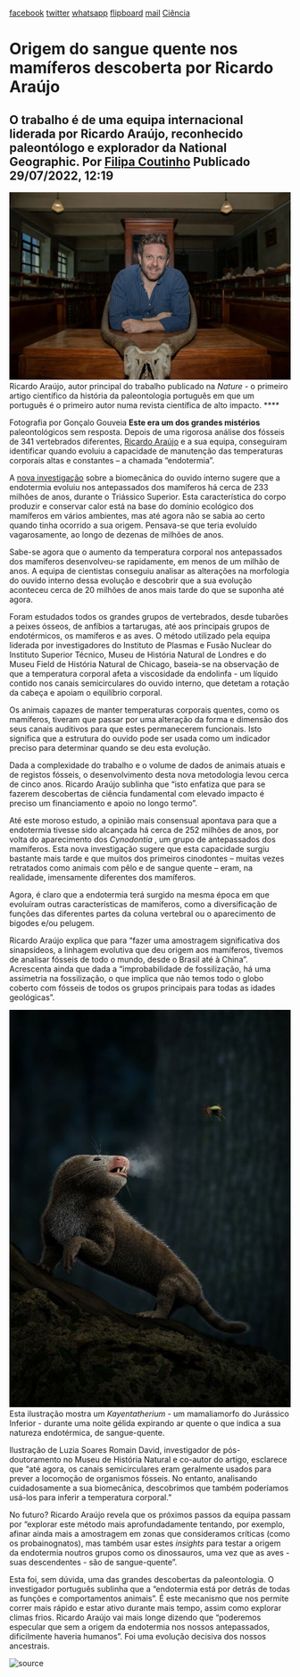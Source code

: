 [facebook](https://www.facebook.com/sharer/sharer.php?u=https%3A%2F%2Fwww.natgeo.pt%2Fciencia%2F2022%2F07%2Forigem-do-sangue-quente-nos-mamiferos-descoberta-por-ricardo-araujo) [twitter](https://twitter.com/share?url=https%3A%2F%2Fwww.natgeo.pt%2Fciencia%2F2022%2F07%2Forigem-do-sangue-quente-nos-mamiferos-descoberta-por-ricardo-araujo&via=natgeo&text=Origem%20do%20sangue%20quente%20nos%20mam%C3%ADferos%20descoberta%20por%20Ricardo%20Ara%C3%BAjo) [whatsapp](https://web.whatsapp.com/send?text=https%3A%2F%2Fwww.natgeo.pt%2Fciencia%2F2022%2F07%2Forigem-do-sangue-quente-nos-mamiferos-descoberta-por-ricardo-araujo) [flipboard](https://share.flipboard.com/bookmarklet/popout?v=2&title=Origem%20do%20sangue%20quente%20nos%20mam%C3%ADferos%20descoberta%20por%20Ricardo%20Ara%C3%BAjo&url=https%3A%2F%2Fwww.natgeo.pt%2Fciencia%2F2022%2F07%2Forigem-do-sangue-quente-nos-mamiferos-descoberta-por-ricardo-araujo) [mail](mailto:?subject=NatGeo&body=https%3A%2F%2Fwww.natgeo.pt%2Fciencia%2F2022%2F07%2Forigem-do-sangue-quente-nos-mamiferos-descoberta-por-ricardo-araujo%20-%20Origem%20do%20sangue%20quente%20nos%20mam%C3%ADferos%20descoberta%20por%20Ricardo%20Ara%C3%BAjo) [Ciência](https://www.natgeo.pt/ciencia) 
# Origem do sangue quente nos mamíferos descoberta por Ricardo Araújo 
## O trabalho é de uma equipa internacional liderada por Ricardo Araújo, reconhecido paleontólogo e explorador da National Geographic. Por [Filipa Coutinho](https://www.natgeo.pt/autor/filipa-coutinho) Publicado 29/07/2022, 12:19 
![Ricardo Araújo](img/files_styles_image_00_public_picture_0.jpg)
Ricardo Araújo, autor principal do trabalho publicado na _Nature_ - o primeiro artigo científico da história da paleontologia português em que um português é o primeiro autor numa revista científica de alto impacto. **** 

Fotografia por Gonçalo Gouveia **Este era um dos grandes mistérios** paleontológicos sem resposta. Depois de uma rigorosa análise dos fósseis de 341 vertebrados diferentes, [Ricardo Araújo](https://scholar.google.com/citations?user=BazuTx4AAAAJ) e a sua equipa, conseguiram identificar quando evoluiu a capacidade de manutenção das temperaturas corporais altas e constantes – a chamada “endotermia”. 

A [nova investigação](https://www.nature.com/articles/s41586-022-04963-z) sobre a biomecânica do ouvido interno sugere que a endotermia evoluiu nos antepassados dos mamíferos há cerca de 233 milhões de anos, durante o Triássico Superior. Esta característica do corpo produzir e conservar calor está na base do domínio ecológico dos mamíferos em vários ambientes, mas até agora não se sabia ao certo quando tinha ocorrido a sua origem. Pensava-se que teria evoluído vagarosamente, ao longo de dezenas de milhões de anos. 

Sabe-se agora que o aumento da temperatura corporal nos antepassados dos mamíferos desenvolveu-se rapidamente, em menos de um milhão de anos. A equipa de cientistas conseguiu analisar as alterações na morfologia do ouvido interno dessa evolução e descobrir que a sua evolução aconteceu cerca de 20 milhões de anos mais tarde do que se suponha até agora. 

Foram estudados todos os grandes grupos de vertebrados, desde tubarões a peixes ósseos, de anfíbios a tartarugas, até aos principais grupos de endotérmicos, os mamíferos e as aves. O método utilizado pela equipa liderada por investigadores do Instituto de Plasmas e Fusão Nuclear do Instituto Superior Técnico, Museu de História Natural de Londres e do Museu Field de História Natural de Chicago, baseia-se na observação de que a temperatura corporal afeta a viscosidade da endolinfa - um líquido contido nos canais semicirculares do ouvido interno, que detetam a rotação da cabeça e apoiam o equilíbrio corporal. 

Os animais capazes de manter temperaturas corporais quentes, como os mamíferos, tiveram que passar por uma alteração da forma e dimensão dos seus canais auditivos para que estes permanecerem funcionais. Isto significa que a estrutura do ouvido pode ser usada como um indicador preciso para determinar quando se deu esta evolução. 

Dada a complexidade do trabalho e o volume de dados de animais atuais e de registos fósseis, o desenvolvimento desta nova metodologia levou cerca de cinco anos. Ricardo Araújo sublinha que “isto enfatiza que para se fazerem descobertas de ciência fundamental com elevado impacto é preciso um financiamento e apoio no longo termo”. 

Até este moroso estudo, a opinião mais consensual apontava para que a endotermia tivesse sido alcançada há cerca de 252 milhões de anos, por volta do aparecimento dos _Cynodontia_ , um grupo de antepassados dos mamíferos. Esta nova investigação sugere que esta capacidade surgiu bastante mais tarde e que muitos dos primeiros cinodontes – muitas vezes retratados como animais com pêlo e de sangue quente – eram, na realidade, imensamente diferentes dos mamíferos. 

Agora, é claro que a endotermia terá surgido na mesma época em que evoluíram outras características ​​de mamíferos, como a diversificação de funções das diferentes partes da coluna vertebral ou o aparecimento de bigodes e/ou pelugem. 

Ricardo Araújo explica que para “fazer uma amostragem significativa dos sinapsídeos, a linhagem evolutiva que deu origem aos mamíferos, tivemos de analisar fósseis de todo o mundo, desde o Brasil até à China”. Acrescenta ainda que dada a “improbabilidade de fossilização, há uma assimetria na fossilização, o que implica que não temos todo o globo coberto com fósseis de todos os grupos principais para todas as idades geológicas”. 

![ Kayentatherium - um mamaliamorfo do Jurássico Inferior](img/files_styles_image_00_public_picture1_1.jpg)
Esta ilustração mostra um _Kayentatherium_ - um mamaliamorfo do Jurássico Inferior - durante uma noite gélida expirando ar quente o que indica a sua natureza endotérmica, de sangue-quente. 

Ilustração de Luzia Soares Romain David, investigador de pós-doutoramento no Museu de História Natural e co-autor do artigo, esclarece que “até agora, os canais semicirculares eram geralmente usados ​​para prever a locomoção de organismos fósseis. No entanto, analisando cuidadosamente a sua biomecânica, descobrimos que também poderíamos usá-los para inferir a temperatura corporal.” 

No futuro? Ricardo Araújo revela que os próximos passos da equipa passam por “explorar este método mais aprofundadamente tentando, por exemplo, afinar ainda mais a amostragem em zonas que consideramos críticas (como os probainognatos), mas também usar estes _insights_ para testar a origem da endotermia noutros grupos como os dinossauros, uma vez que as aves - suas descendentes - são de sangue-quente”. 

Esta foi, sem dúvida, uma das grandes descobertas da paleontologia. O investigador português sublinha que a “endotermia está por detrás de todas as funções e comportamentos animais”. É este mecanismo que nos permite correr mais rápido e estar ativo durante mais tempo, assim como explorar climas frios. Ricardo Araújo vai mais longe dizendo que “poderemos especular que sem a origem da endotermia nos nossos antepassados, dificilmente haveria humanos”. Foi uma evolução decisiva dos nossos ancestrais. 



![source](https://www.natgeo.pt/ciencia/2022/07/origem-do-sangue-quente-nos-mamiferos-descoberta-por-ricardo-araujo)